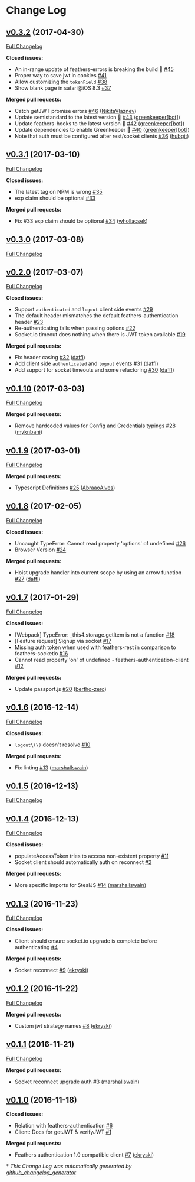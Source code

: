 # Change Log

## [v0.3.2](https://github.com/feathersjs/feathers-authentication-client/tree/v0.3.2) (2017-04-30)
[Full Changelog](https://github.com/feathersjs/feathers-authentication-client/compare/v0.3.1...v0.3.2)

**Closed issues:**

- An in-range update of feathers-errors is breaking the build 🚨 [\#45](https://github.com/feathersjs/feathers-authentication-client/issues/45)
- Proper way to save jwt in cookies [\#41](https://github.com/feathersjs/feathers-authentication-client/issues/41)
- Allow customizing the `tokenField` [\#38](https://github.com/feathersjs/feathers-authentication-client/issues/38)
- Show blank page in safari@iOS 8.3 [\#37](https://github.com/feathersjs/feathers-authentication-client/issues/37)

**Merged pull requests:**

- Catch getJWT promise errors [\#46](https://github.com/feathersjs/feathers-authentication-client/pull/46) ([NikitaVlaznev](https://github.com/NikitaVlaznev))
- Update semistandard to the latest version 🚀 [\#43](https://github.com/feathersjs/feathers-authentication-client/pull/43) ([greenkeeper[bot]](https://github.com/integration/greenkeeper))
- Update feathers-hooks to the latest version 🚀 [\#42](https://github.com/feathersjs/feathers-authentication-client/pull/42) ([greenkeeper[bot]](https://github.com/integration/greenkeeper))
- Update dependencies to enable Greenkeeper 🌴 [\#40](https://github.com/feathersjs/feathers-authentication-client/pull/40) ([greenkeeper[bot]](https://github.com/integration/greenkeeper))
- Note that auth must be configured after rest/socket clients [\#36](https://github.com/feathersjs/feathers-authentication-client/pull/36) ([hubgit](https://github.com/hubgit))

## [v0.3.1](https://github.com/feathersjs/feathers-authentication-client/tree/v0.3.1) (2017-03-10)
[Full Changelog](https://github.com/feathersjs/feathers-authentication-client/compare/v0.3.0...v0.3.1)

**Closed issues:**

- The latest tag on NPM is wrong [\#35](https://github.com/feathersjs/feathers-authentication-client/issues/35)
- exp claim should be optional [\#33](https://github.com/feathersjs/feathers-authentication-client/issues/33)

**Merged pull requests:**

- Fix \#33 exp claim should be optional [\#34](https://github.com/feathersjs/feathers-authentication-client/pull/34) ([whollacsek](https://github.com/whollacsek))

## [v0.3.0](https://github.com/feathersjs/feathers-authentication-client/tree/v0.3.0) (2017-03-08)
[Full Changelog](https://github.com/feathersjs/feathers-authentication-client/compare/v0.2.0...v0.3.0)

## [v0.2.0](https://github.com/feathersjs/feathers-authentication-client/tree/v0.2.0) (2017-03-07)
[Full Changelog](https://github.com/feathersjs/feathers-authentication-client/compare/v0.1.10...v0.2.0)

**Closed issues:**

- Support `authenticated` and `logout` client side events [\#29](https://github.com/feathersjs/feathers-authentication-client/issues/29)
- The default header mismatches the default feathers-authentication header [\#23](https://github.com/feathersjs/feathers-authentication-client/issues/23)
- Re-authenticating fails when passing options [\#22](https://github.com/feathersjs/feathers-authentication-client/issues/22)
- Socket.io timeout does nothing when there is JWT token available [\#19](https://github.com/feathersjs/feathers-authentication-client/issues/19)

**Merged pull requests:**

- Fix header casing [\#32](https://github.com/feathersjs/feathers-authentication-client/pull/32) ([daffl](https://github.com/daffl))
- Add client side `authenticated` and `logout` events [\#31](https://github.com/feathersjs/feathers-authentication-client/pull/31) ([daffl](https://github.com/daffl))
- Add support for socket timeouts and some refactoring [\#30](https://github.com/feathersjs/feathers-authentication-client/pull/30) ([daffl](https://github.com/daffl))

## [v0.1.10](https://github.com/feathersjs/feathers-authentication-client/tree/v0.1.10) (2017-03-03)
[Full Changelog](https://github.com/feathersjs/feathers-authentication-client/compare/v0.1.9...v0.1.10)

**Merged pull requests:**

- Remove hardcoded values for Config and Credentials typings [\#28](https://github.com/feathersjs/feathers-authentication-client/pull/28) ([myknbani](https://github.com/myknbani))

## [v0.1.9](https://github.com/feathersjs/feathers-authentication-client/tree/v0.1.9) (2017-03-01)
[Full Changelog](https://github.com/feathersjs/feathers-authentication-client/compare/v0.1.8...v0.1.9)

**Merged pull requests:**

- Typescript Definitions [\#25](https://github.com/feathersjs/feathers-authentication-client/pull/25) ([AbraaoAlves](https://github.com/AbraaoAlves))

## [v0.1.8](https://github.com/feathersjs/feathers-authentication-client/tree/v0.1.8) (2017-02-05)
[Full Changelog](https://github.com/feathersjs/feathers-authentication-client/compare/v0.1.7...v0.1.8)

**Closed issues:**

- Uncaught TypeError: Cannot read property 'options' of undefined [\#26](https://github.com/feathersjs/feathers-authentication-client/issues/26)
- Browser Version [\#24](https://github.com/feathersjs/feathers-authentication-client/issues/24)

**Merged pull requests:**

- Hoist upgrade handler into current scope by using an arrow function [\#27](https://github.com/feathersjs/feathers-authentication-client/pull/27) ([daffl](https://github.com/daffl))

## [v0.1.7](https://github.com/feathersjs/feathers-authentication-client/tree/v0.1.7) (2017-01-29)
[Full Changelog](https://github.com/feathersjs/feathers-authentication-client/compare/v0.1.6...v0.1.7)

**Closed issues:**

- \[Webpack\] TypeError: \_this4.storage.getItem is not a function [\#18](https://github.com/feathersjs/feathers-authentication-client/issues/18)
- \[Feature request\] Signup via socket [\#17](https://github.com/feathersjs/feathers-authentication-client/issues/17)
- Missing auth token when used with feathers-rest in comparison to feathers-socketio [\#16](https://github.com/feathersjs/feathers-authentication-client/issues/16)
- Cannot read property 'on' of undefined - feathers-authentication-client [\#12](https://github.com/feathersjs/feathers-authentication-client/issues/12)

**Merged pull requests:**

- Update passport.js [\#20](https://github.com/feathersjs/feathers-authentication-client/pull/20) ([bertho-zero](https://github.com/bertho-zero))

## [v0.1.6](https://github.com/feathersjs/feathers-authentication-client/tree/v0.1.6) (2016-12-14)
[Full Changelog](https://github.com/feathersjs/feathers-authentication-client/compare/v0.1.5...v0.1.6)

**Closed issues:**

- `logout\(\)` doesn't resolve [\#10](https://github.com/feathersjs/feathers-authentication-client/issues/10)

**Merged pull requests:**

- Fix linting [\#13](https://github.com/feathersjs/feathers-authentication-client/pull/13) ([marshallswain](https://github.com/marshallswain))

## [v0.1.5](https://github.com/feathersjs/feathers-authentication-client/tree/v0.1.5) (2016-12-13)
[Full Changelog](https://github.com/feathersjs/feathers-authentication-client/compare/v0.1.4...v0.1.5)

## [v0.1.4](https://github.com/feathersjs/feathers-authentication-client/tree/v0.1.4) (2016-12-13)
[Full Changelog](https://github.com/feathersjs/feathers-authentication-client/compare/v0.1.3...v0.1.4)

**Closed issues:**

- populateAccessToken tries to access non-existent property [\#11](https://github.com/feathersjs/feathers-authentication-client/issues/11)
- Socket client should automatically auth on reconnect [\#2](https://github.com/feathersjs/feathers-authentication-client/issues/2)

**Merged pull requests:**

- More specific imports for StealJS [\#14](https://github.com/feathersjs/feathers-authentication-client/pull/14) ([marshallswain](https://github.com/marshallswain))

## [v0.1.3](https://github.com/feathersjs/feathers-authentication-client/tree/v0.1.3) (2016-11-23)
[Full Changelog](https://github.com/feathersjs/feathers-authentication-client/compare/v0.1.2...v0.1.3)

**Closed issues:**

- Client should ensure socket.io upgrade is complete before authenticating [\#4](https://github.com/feathersjs/feathers-authentication-client/issues/4)

**Merged pull requests:**

- Socket reconnect [\#9](https://github.com/feathersjs/feathers-authentication-client/pull/9) ([ekryski](https://github.com/ekryski))

## [v0.1.2](https://github.com/feathersjs/feathers-authentication-client/tree/v0.1.2) (2016-11-22)
[Full Changelog](https://github.com/feathersjs/feathers-authentication-client/compare/v0.1.1...v0.1.2)

**Merged pull requests:**

- Custom jwt strategy names [\#8](https://github.com/feathersjs/feathers-authentication-client/pull/8) ([ekryski](https://github.com/ekryski))

## [v0.1.1](https://github.com/feathersjs/feathers-authentication-client/tree/v0.1.1) (2016-11-21)
[Full Changelog](https://github.com/feathersjs/feathers-authentication-client/compare/v0.1.0...v0.1.1)

**Merged pull requests:**

- Socket reconnect upgrade auth [\#3](https://github.com/feathersjs/feathers-authentication-client/pull/3) ([marshallswain](https://github.com/marshallswain))

## [v0.1.0](https://github.com/feathersjs/feathers-authentication-client/tree/v0.1.0) (2016-11-18)
**Closed issues:**

- Relation with feathers-authentication [\#6](https://github.com/feathersjs/feathers-authentication-client/issues/6)
- Client: Docs for getJWT & verifyJWT [\#1](https://github.com/feathersjs/feathers-authentication-client/issues/1)

**Merged pull requests:**

- Feathers authentication 1.0 compatible client [\#7](https://github.com/feathersjs/feathers-authentication-client/pull/7) ([ekryski](https://github.com/ekryski))



\* *This Change Log was automatically generated by [github_changelog_generator](https://github.com/skywinder/Github-Changelog-Generator)*
